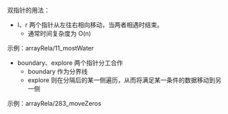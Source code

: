双指针的用法：

- l、r 两个指针从左往右相向移动，当两者相遇时结束。
    - 通常时间复杂度为 O(n)

示例：arrayRela/11_mostWater

- boundary、explore 两个指针分工合作
    - boundary 作为分界线
    - explore 则在分隔后的某一侧遍历，从而将满足某一条件的数据移动到另一侧

示例：arrayRela/283_moveZeros